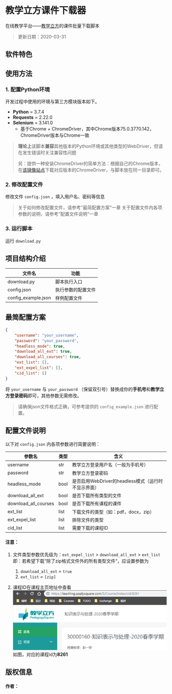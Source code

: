 # 教学立方课件下载器

在线教学平台——[教学立方](teaching.applysquare.com)的课件批量下载脚本

> 更新日期：2020-03-31

## 软件特色



## 使用方法

### 1. 配置Python环境

开发过程中使用的环境与第三方模块版本如下。

- **Python** = 3.7.4
- **Requests** = 2.22.0
- **Selenium** = 3.141.0
  - 基于Chrome + ChromeDriver，其中Chrome版本75.0.3770.142，ChromeDriver版本与Chrome一致

> **理论上**该脚本**兼容**其他版本的Python环境或其他类型的WebDriver，但请在发生错误时关注兼容性问题
>
> 另：提供一种安装ChromeDriver的简单方法：根据自己的Chrome版本，在[该镜像站点](http://npm.taobao.org/mirrors/chromedriver/)下载对应版本的ChromeDriver，与脚本放在同一目录即可。
### 2. 修改配置文件

修改文件 `config.json` ，填入用户名、密码等信息

> 关于如何修改配置文件，请参考”最简配置方案“一章
> 关于配置文件内各项参数的说明，请参考”配置文件说明“一章

### 3. 运行脚本

运行 `download.py` 

## 项目结构介绍

| 文件名              | 功能               |
| ------------------- | ------------------ |
| download.py         | 脚本执行入口       |
| config.json         | 执行参数的配置文件 |
| config_example.json | 样例配置文件       |

## 最简配置方案

```json
{
	"username": "your_username",
	"password": "your_password",
	"headless_mode": true,
	"download_all_ext": true,
	"download_all_courses": true,
	"ext_list": [],
	"ext_expel_list": [],
	"cid_list": []
}
```

将 `your_username` 与 `your_password` （保留双引号）替换成你的**手机号**和**教学立方登录密码**即可，其他参数无需修改。

> 请确保json文件格式正确，可参考提供的 `config_example.json` 进行配置。

## 配置文件说明

以下对 `config.json` 内各项参数进行简要说明：

| 参数名               | 类型 | 含义                                                |
| -------------------- | ---- | --------------------------------------------------- |
| username             | str  | 教学立方登录用户名（一般为手机号）                  |
| password             | str  | 教学立方登录密码                                    |
| headless_mode        | bool | 是否启用WebDriver的headless模式（运行时不显示界面） |
| download_all_ext     | bool | 是否下载所有类型的文件                              |
| download_all_courses | bool | 是否下载所有课程的课件                              |
| ext_list             | list | 下载文件的类型（如：pdf，docx，zip）                |
| ext_expel_list       | list | 排除文件的类型                                      |
| cid_list             | list | 需要下载的课程ID                                    |

#### 注意：

1. 文件类型参数优先级为：`ext_expel_list` > `download_all_ext` > `ext_list`
   即：若希望下载“除了zip格式文件外的所有类型文件“，应设置参数为

   1. `download_all_ext` = `true`
   2. `ext_list` = `[zip]`

2. 课程ID在课程主页地址中查看
   ![](./figure/0.png)
   如图，对应的课程id为**8261**

   

## 版权信息

#### 作者：
